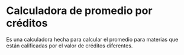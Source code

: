 
# Calculadora de promedio por créditos

Es una calculadora hecha para calcular el promedio para materias que están calificadas por el valor de créditos diferentes.
